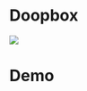 # Doopbox

![](http://repository.bj.bcebos.com/DoopBox/img/02-%E4%BA%A7%E5%93%81%E5%8E%9F%E5%9E%8B/03-home.png)   

# Demo    

[](http://xblog.bj.bcebos.com/%E4%B8%80%E4%B8%AA%E5%9F%BA%E4%BA%8EHDFS%E7%9A%84%E7%AE%80%E6%98%93%E4%BA%91%E7%9B%98/video/1.converted.mp4)
